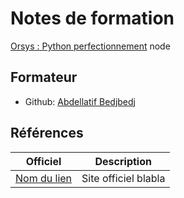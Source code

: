 # Notes de formation

[Orsys : Python perfectionnement](https://www.orsys.fr/formation-python-perfectionnement.html)
node

## Formateur

* Github: [Abdellatif Bedjbedj](https://abdelbedjbedj.com)

## Références

Officiel | Description
---------|----------
[Nom du lien](https://test.com) | Site officiel blabla
